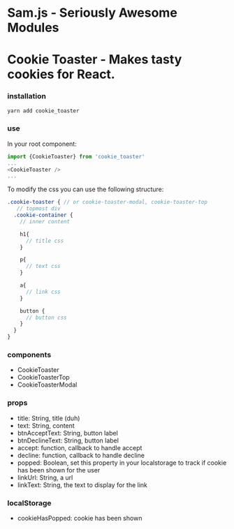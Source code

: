 # Sam.js - Seriously Awesome Modules


# Cookie Toaster - Makes tasty cookies for React.

### installation
```sh
yarn add cookie_toaster
```

### use
In your root component:
```js
import {CookieToaster} from 'cookie_toaster'
...
<CookieToaster />
...
```

To modify the css you can use the following structure:
```scss
.cookie-toaster { // or cookie-toaster-modal, cookie-toaster-top
   // topmost div
  .cookie-container {
    // inner content

    h1{
      // title css
    }

    p{
      // text css
    }

    a{
      // link css
    }

    button {
      // button css
    }
  }
}
```

### components
- CookieToaster
- CookieToasterTop
- CookieToasterModal

### props
- title: String, title (duh)
- text: String, content
- btnAcceptText: String, button label
- btnDeclineText: String, button label
- accept: function, callback to handle accept
- decline: function, callback to handle decline
- popped: Boolean, set this property in your localstorage to track if cookie has been shown for the user
- linkUrl: String, a url
- linkText: String, the text to display for the link

### localStorage
 - cookieHasPopped: cookie has been shown
